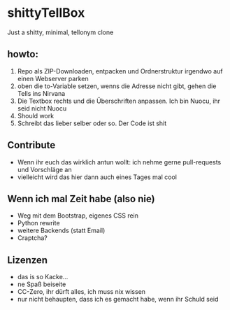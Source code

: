 # shittyTellBox
Just a shitty, minimal, tellonym clone

## howto: 
1. Repo als ZIP-Downloaden, entpacken und Ordnerstruktur irgendwo auf einen Webserver parken
2. oben die to-Variable setzen, wenns die Adresse nicht gibt, gehen die Tells ins Nirvana
3. Die Textbox rechts und die Überschriften anpassen. Ich bin Nuocu, ihr seid nicht Nuocu
4. Should work
5. Schreibt das lieber selber oder so. Der Code ist shit

## Contribute
- Wenn ihr euch das wirklich antun wollt: ich nehme gerne pull-requests und Vorschläge an
- vielleicht wird das hier dann auch eines Tages mal cool

## Wenn ich mal Zeit habe (also nie)
- Weg mit dem Bootstrap, eigenes CSS rein
- Python rewrite
- weitere Backends (statt Email)
- Craptcha?

## Lizenzen
- das is so Kacke...
- ne Spaß beiseite
- CC-Zero, ihr dürft alles, ich muss nix wissen
- nur nicht behaupten, dass ich es gemacht habe, wenn ihr Schuld seid
